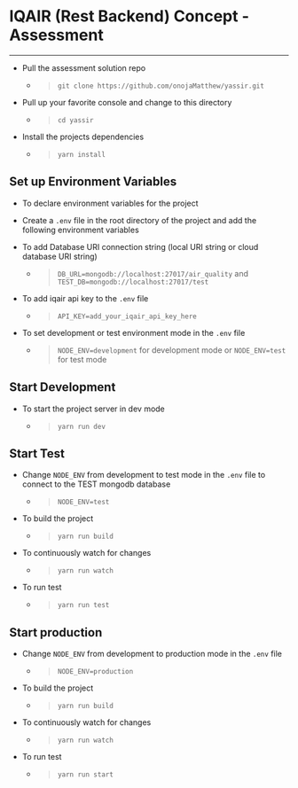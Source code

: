 IQAIR (Rest Backend) Concept - Assessment
===

---

* Pull the assessment solution repo
  - > `git clone https://github.com/onojaMatthew/yassir.git`
* Pull up your favorite console and change to this directory
  - > `cd yassir`
* Install the projects dependencies 
  - > `yarn install`

Set up Environment Variables
---
* To declare environment variables for the project
* Create a `.env` file in the root directory of the project and add the following environment variables
* To add Database URI connection string (local URI string or cloud database URI string)
  - > `DB_URL=mongodb://localhost:27017/air_quality` and `TEST_DB=mongodb://localhost:27017/test`

* To add iqair api key to the `.env` file
  - > `API_KEY=add_your_iqair_api_key_here`
    

* To set development or test environment mode in the `.env` file
  - > `NODE_ENV=development` for development mode or `NODE_ENV=test` for test mode


Start Development 
---
* To start the project server in dev mode
  - > `yarn run dev`

Start Test 
---
* Change `NODE_ENV` from development to test mode in the `.env` file to connect to the TEST mongodb database
  - > `NODE_ENV=test`
* To build the project
  - > `yarn run build`
* To continuously watch for changes 
  - > `yarn run watch`
* To run test
  - > `yarn run test`


Start production 
---
* Change `NODE_ENV` from development to production mode in the `.env` file
  - > `NODE_ENV=production`
* To build the project
  - > `yarn run build`
* To continuously watch for changes 
  - > `yarn run watch`
* To run test
  - > `yarn run start`

